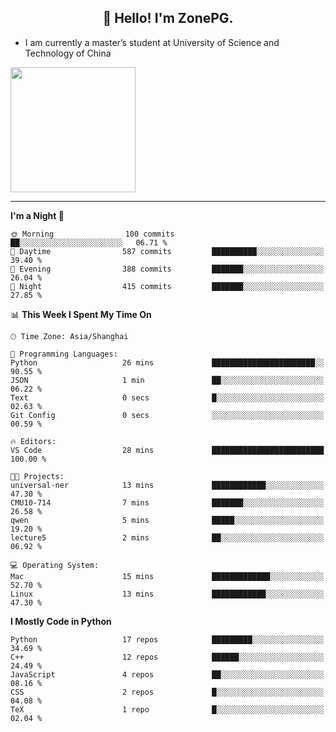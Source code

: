 <h2 align="center">👋 Hello! I'm ZonePG.</h2>

- I am currently a master’s student at University of Science and Technology of China

<img height=200 align="center" src="https://github-readme-stats.vercel.app/api?username=zonepg" />

-------

<!--START_SECTION:waka-->
**I'm a Night 🦉** 

```text
🌞 Morning                100 commits         ██░░░░░░░░░░░░░░░░░░░░░░░   06.71 % 
🌆 Daytime                587 commits         ██████████░░░░░░░░░░░░░░░   39.40 % 
🌃 Evening                388 commits         ███████░░░░░░░░░░░░░░░░░░   26.04 % 
🌙 Night                  415 commits         ███████░░░░░░░░░░░░░░░░░░   27.85 % 
```


📊 **This Week I Spent My Time On** 

```text
🕑︎ Time Zone: Asia/Shanghai

💬 Programming Languages: 
Python                   26 mins             ███████████████████████░░   90.55 % 
JSON                     1 min               ██░░░░░░░░░░░░░░░░░░░░░░░   06.22 % 
Text                     0 secs              █░░░░░░░░░░░░░░░░░░░░░░░░   02.63 % 
Git Config               0 secs              ░░░░░░░░░░░░░░░░░░░░░░░░░   00.59 % 

🔥 Editors: 
VS Code                  28 mins             █████████████████████████   100.00 % 

🐱‍💻 Projects: 
universal-ner            13 mins             ████████████░░░░░░░░░░░░░   47.30 % 
CMU10-714                7 mins              ███████░░░░░░░░░░░░░░░░░░   26.58 % 
qwen                     5 mins              █████░░░░░░░░░░░░░░░░░░░░   19.20 % 
lecture5                 2 mins              ██░░░░░░░░░░░░░░░░░░░░░░░   06.92 % 

💻 Operating System: 
Mac                      15 mins             █████████████░░░░░░░░░░░░   52.70 % 
Linux                    13 mins             ████████████░░░░░░░░░░░░░   47.30 % 
```

**I Mostly Code in Python** 

```text
Python                   17 repos            █████████░░░░░░░░░░░░░░░░   34.69 % 
C++                      12 repos            ██████░░░░░░░░░░░░░░░░░░░   24.49 % 
JavaScript               4 repos             ██░░░░░░░░░░░░░░░░░░░░░░░   08.16 % 
CSS                      2 repos             █░░░░░░░░░░░░░░░░░░░░░░░░   04.08 % 
TeX                      1 repo              █░░░░░░░░░░░░░░░░░░░░░░░░   02.04 % 
```




<!--END_SECTION:waka-->
